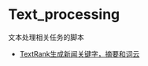 # Text_processing
文本处理相关任务的脚本
- [TextRank生成新闻关键字，摘要和词云](https://github.com/hangzhang23/Text_processing/blob/main/TextRank/News_textrank.py)
